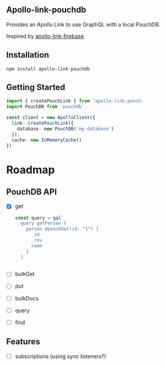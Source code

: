 ## Apollo-link-pouchdb

Provides an Apollo Link to use GraphQL with a local PouchDB.

Inspired by [apollo-link-firebase](https://github.com/Canner/apollo-link-firebase).

## Installation

```console
npm install apollo-link-pouchdb
```

## Getting Started

```typescript
import { createPouchLink } from 'apollo-link-pouch'
import PouchDB from 'pouchdb'

const client = new ApolloClient({
  link: createPouchLink({
    database: new PouchDB('my-database')
  }),
  cache: new InMemoryCache()
})
```

# Roadmap

## PouchDB API

- [x] get

  ```js
  const query = gql`
    query getPerson {
      person @pouchGet(id: "1") {
        _id
        _rev
        name
      }
    }
  `
  ```

- [ ] bulkGet

- [ ] put

- [ ] bulkDocs

- [ ] query

- [ ] find

## Features

- [ ] subscriptions (using sync listeners?)
